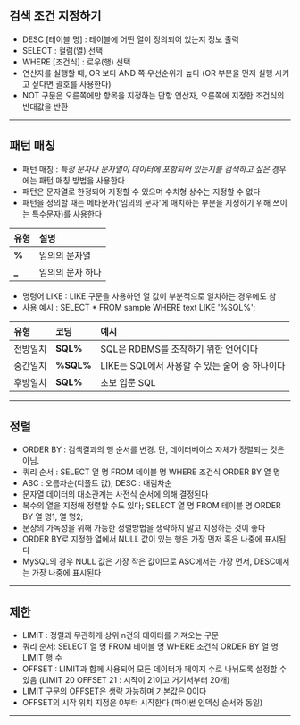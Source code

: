 ## 검색 조건 지정하기
- DESC [테이블 명] : 테이블에 어떤 열이 정의되어 있는지 정보 출력
- SELECT : 컬럼(열) 선택
- WHERE [조건식] : 로우(행) 선택
- 연산자를 실행할 때, OR 보다 AND 쪽 우선순위가 높다 (OR 부분을 먼저 실행 시키고 싶다면 괄호를 사용한다)
- NOT 구문은 오른쪽에만 항목을 지정하는 단항 연산자, 오른쪽에 지정한 조건식의 반대값을 반환
---
## 패턴 매칭
- 패턴 매칭 : *특정 문자나 문자열이 데이터에 포함되어 있는지를 검색하고 싶은* 경우에는 패턴 매칭 방법을 사용한다
- 패턴은 문자열로 한정되어 지정할 수 있으며 수치형 상수는 지정할 수 없다
- 패턴을 정의할 때는 메타문자('임의의 문자'에 매치하는 부분을 지정하기 위해 쓰이는 특수문자)를 사용한다

|**유형**|**설명**|
|:--------|:--------|
|**%**| 임의의 문자열 |
|**_**| 임의의 문자 하나 |

- 명령어 LIKE : LIKE 구문을 사용하면 열 값이 부분적으로 일치하는 경우에도 참
- 사용 예시 : SELECT * FROM sample WHERE text LIKE '%SQL%';

|  **유형** |  **코딩** |  **예시** |
|:--------|:--------|:--------|
| 전방일치 |**SQL%** | SQL은 RDBMS를 조작하기 위한 언어이다 |
| 중간일치 |**%SQL%**| LIKE는 SQL에서 사용할 수 있는 술어 중 하나이다 |
| 후방일치 |**SQL%**| 초보 입문 SQL |
---
## 정렬
- ORDER BY : 검색결과의 행 순서를 변경. 단, 데이터베이스 자체가 정렬되는 것은 아님.
- 쿼리 순서 : SELECT 열 명 FROM 테이블 명 WHERE 조건식 ORDER BY 열 명
- ASC : 오름차순(디폴트 값); DESC : 내림차순
- 문자열 데이터의 대소관계는 사전식 순서에 의해 결정된다
- 복수의 열을 지정해 정렬할 수도 있다; SELECT 열 명 FROM 테이블 명 ORDER BY 열 명1, 열 명2;
- 문장의 가독성을 위해 가능한 정렬방법을 생략하지 말고 지정하는 것이 좋다
- ORDER BY로 지정한 열에서 NULL 값이 있는 행은 가장 먼저 혹은 나중에 표시된다
- MySQL의 경우 NULL 값은 가장 작은 값이므로 ASC에서는 가장 먼저, DESC에서는 가장 나중에 표시된다
---
## 제한
- LIMIT : 정렬과 무관하게 상위 n건의 데이터를 가져오는 구문
- 쿼리 순서: SELECT 열 명 FROM 테이블 명 WHERE 조건식 ORDER BY 열 명 LIMIT 행 수 
- OFFSET : LIMIT과 함께 사용되어 모든 데이터가 페이지 수로 나뉘도록 설정할 수 있음 (LIMIT 20 OFFSET 21 : 시작이 21이고 거기서부터 20개) 
- LIMIT 구문의 OFFSET은 생략 가능하며 기본값은 0이다
- OFFSET의 시작 위치 지정은 0부터 시작한다 (파이썬 인덱싱 순서와 동일)
---
